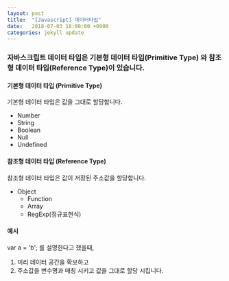 ```yaml
---
layout: post
title:  "[Javascript] 데이터타입"
date:   2018-07-03 18:00:00 +0900
categories: jekyll update
---
```


### 자바스크립트 데이터 타입은 기본형 데이터 타입(Primitive Type) 와 참조형 데이터 타입(Reference Type)이 있습니다.

#### 기본형 데이터 타입 (Primitive Type)
기본형 데이터 타입은 값을 그대로 할당합니다.
* Number
* String
* Boolean
* Null
* Undefined

#### 참조형 데이터 타입 (Reference Type)
참조형 데이터 타입은 값이 저장된 주소값을 할당합니다.
* Object
  * Function
  * Array
  * RegExp(정규표현식)


#### 예시
var a = 'b'; 를 설명한다고 했을때,

1) 미리 데이터 공간을 확보하고
2) 주소값을 변수명과 매칭 시키고 값을 그대로 할당 시킵니다.
